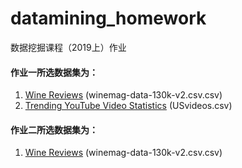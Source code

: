 # datamining_homework
数据挖掘课程（2019上）作业

#### 作业一所选数据集为：
1) [Wine Reviews](https://www.kaggle.com/zynicide/wine-reviews) (winemag-data-130k-v2.csv.csv)
2) [Trending YouTube Video Statistics](https://www.kaggle.com/datasnaek/youtube-new) (USvideos.csv)

#### 作业二所选数据集为：
1) [Wine Reviews](https://www.kaggle.com/zynicide/wine-reviews) (winemag-data-130k-v2.csv.csv)